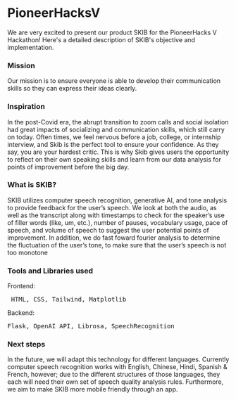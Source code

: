 # PioneerHacksV

We are very excited to present our product SKIB for the PioneerHacks V Hackathon! Here's a detailed description of SKIB's objective and implementation.

### Mission
Our mission is to ensure everyone is able to develop their communication skills so they can express their ideas clearly.

### Inspiration
In the post-Covid era, the abrupt transition to zoom calls and social isolation had great impacts of socializing and communication skills, which still carry on today. 
Often times, we feel nervous before a job, college, or internship interview, and Skib is the perfect tool to ensure your confidence. 
As they say, you are your hardest critic. This is why Skib gives users the opportunity to reflect on their own speaking skills and learn from our data analysis for points of improvement before the big day.

### What is SKIB?
SKIB utilizes computer speech recognition, generative AI, and tone analysis to provide feedback for the user’s speech. We look at both the audio, as well as the transcript along with timestamps to check for the speaker’s use of filler words (like, um, etc.), number of pauses, vocabulary usage, pace of speech, and volume of speech to suggest the user potential points of improvement.
In addition, we do fast foward fourier analysis to determine the fluctuation of the user’s tone, to make sure that the user’s speech is not too monotone

### Tools and Libraries used
Frontend: <pre> HTML, CSS, Tailwind, Matplotlib </pre>
Backend: <pre> Flask, OpenAI API, Librosa, SpeechRecognition </pre>

### Next steps
In the future, we will adapt this technology for different languages. Currently computer speech recognition works with English, Chinese, Hindi, Spanish & French, however; due to the different structures of those languages, they each will need their own set of speech quality analysis rules.
Furthermore, we aim to make SKIB more mobile friendly through an app. 




